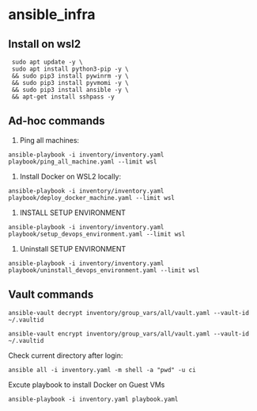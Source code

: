 # ansible_infra
## Install on wsl2
```
 sudo apt update -y \
 sudo apt install python3-pip -y \
 && sudo pip3 install pywinrm -y \
 && sudo pip3 install pyvmomi -y \
 && sudo pip3 install ansible -y \
 && apt-get install sshpass -y
```
## Ad-hoc commands

1. Ping all machines:
```
ansible-playbook -i inventory/inventory.yaml playbook/ping_all_machine.yaml --limit wsl
```
1. Install Docker on WSL2 locally:
```
ansible-playbook -i inventory/inventory.yaml playbook/deploy_docker_machine.yaml --limit wsl
```

1. INSTALL SETUP ENVIRONMENT
```
ansible-playbook -i inventory/inventory.yaml playbook/setup_devops_environment.yaml --limit wsl
```

1. Uninstall SETUP ENVIRONMENT
```
ansible-playbook -i inventory/inventory.yaml playbook/uninstall_devops_environment.yaml --limit wsl
```

## Vault commands
```
ansible-vault decrypt inventory/group_vars/all/vault.yaml --vault-id ~/.vaultid
```
```
ansible-vault encrypt inventory/group_vars/all/vault.yaml --vault-id ~/.vaultid
```
Check current directory after login:
```
ansible all -i inventory.yaml -m shell -a "pwd" -u ci
```



Excute playbook to install Docker on Guest VMs
```
ansible-playbook -i inventory.yaml playbook.yaml
```
